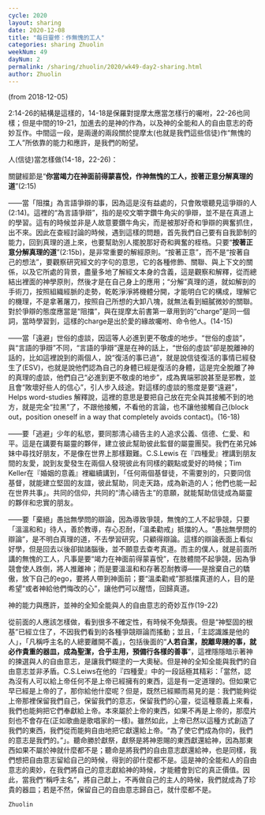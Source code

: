 ```yaml
---
cycle: 2020
layout: sharing
date: 2020-12-08
title: "每日靈修：作無愧的工人"
categories: sharing Zhuolin
weekNum: 49
dayNum: 2
permalink: /sharing/zhuolin/2020/wk49-day2-sharing.html
author: Zhuolin
---
```

(from 2018-12-05)

2:14-26的結構是這樣的，14-18是保羅對提摩太應當怎樣行的囑咐，22-26也同樣；但是中間的19-21，加進去的是神的作為，以及神的全能和人的自由意志的奇妙互作。中間這一段，是兩邊的兩段關於提摩太(也就是我們這些信徒)作“無愧的工人”所依靠的能力和應許，是我們的盼望。  

人(信徒)當怎樣做(14-18，22-26)：  

關鍵經節是“**你當竭力在神面前得蒙喜悅，作神無愧的工人，按著正意分解真理的道**”(2:15)  

——當「阻擋」為言語爭辯的事，因為這是沒有益處的，只會敗壞聽見這爭辯的人(2:14)。這裡的“為言語爭辯”，指的是咬文嚼字鑽牛角尖的爭辯，並不是在真道上的學習。這有的時候並非是人故意要鑽牛角尖，而是被那好奇和爭辯的興奮抓住，出不來。因此在查經討論的時候，遇到這樣的問題，首先我們自己要有自我節制的能力，回到真理的道上來，也要幫助別人擺脫那好奇和興奮的桎梏。只要“**按著正意分解真理的道**”(2:15b)，是非常重要的解經原則。“按著正意”，而不是“按著自己的想法”，要觀察研究經文的字句的意思，它的各種修飾、關聯、與上下文的關係，以及它所處的背景，盡量多地了解經文本身的含義，這是觀察和解釋，從而總結出裡面的神學原則，然後才是在自己身上的應用；“分解”真理的道，就如解剖的手術刀，按照組織經脈的走勢，乾乾淨淨將機體分開，才能明白它的構成，理解它的機理，不是拿著屠刀，按照自己所想的大卸八塊，就無法看到細膩微妙的關聯。對於爭辯的態度應當是“阻擋”，與在提摩太前書第一章用到的“charge”是同一個詞，當時學習到，這樣的charge是出於愛的緣故囑咐、命令他人。(14-15)  

——當「遠避」世俗的虛談，因這等人必進到更不敬虔的地步。“世俗的虛談”，與“言語的爭辯”不同，“言語的爭辯”還是在神的話上，“世俗的虛談”卻是脫離神的話的，比如這裡說到的兩個人，說“復活的事已過”，就是說信徒復活的事情已經發生了(ESV)，也就是說他們認為自己的身體已經是復活的身體，這是完全脫離了神的真理的虛談，他們自己“必進到更不敬虔的地步”，成為異端邪說甚至是邪教，並且會“敗壞好些人的信心”，引人步入歧途。對這樣的虛談的態度是要“遠避”，Helps word-studies 解釋說，這裡的意思是要把自己放在完全與其接觸不到的地方，就是完全“拉黑”了，不跟他接觸，不看他的言論，也不讓他接觸自己(block out，position oneself in a way that completely avoids contact)。(16-18)  

——要「逃避」少年的私慾，要同那清心禱告主的人追求公義、信德、仁愛、和平。這是在講要有屬靈的夥伴，建立彼此幫助彼此監督的屬靈團契。我們在弟兄姊妹中尋找好朋友，不是像在世界上那樣艱難。C.S.Lewis 在『四種愛』裡講到朋友間的友愛，說到友愛發生在兩個人發現彼此有同樣的觀點或愛好的時候；Tim Keller在『婚姻的意義』裡繼續講到，「任何兩個基督徒，不需要別的，只要同信基督，就能建立堅固的友誼，彼此幫助，同走天路，成為新造的人；他們也能一起在世界共事」。共同的信仰，共同的“清心禱告主”的意願，就能幫助信徒成為屬靈的夥伴和忠實的朋友。  

——要「棄絕」愚拙無學問的辯論，因為導致爭競，無愧的工人不起爭競，只要「溫溫和和」待人，善於教導，存心忍耐，「溫柔勸戒」抵擋的人。“愚拙無學問的辯論”，是不明白真理的道，不去學習研究，只顧得辯論。這樣的辯論表面上看似好學，但是回去以後卻拋諸腦後，並不願意去查考真道。而主的僕人，就是前面所講的無愧的工人，凡事是要“竭力在神面前得蒙喜悅”，在肢體間不起爭競，因為爭競會使人跌倒，將人推離神；而是要溫溫和和存著忍耐教導——是捨棄自己的驕傲，放下自己的ego，要將人帶到神面前；要“溫柔勸戒”那抵擋真道的人，目的是希望“或者神給他們悔改的心”，讓他們可以醒悟，回歸真道。  

神的能力與應許，並神的全知全能與人的自由意志的奇妙互作(19-22)  

從前面的人應該怎樣做，看到很多不確定性，有時候不免頹喪。但是“神堅固的根基”已經立住了，不因我們看到的各種爭競辯論而搖動；並且，「主認識誰是他的人」，「凡稱呼主名的人總要離開不義」，包括後面的“**人若自潔，脫離卑賤的事，就必作貴重的器皿，成為聖潔，合乎主用，預備行各樣的善事**”，這裡隱隱暗示著神的揀選與人的自由意志，是讓我們糊塗的一大奧秘。但是神的全知全能與我們的自由意志並非矛盾。C.S.Leiws在他的『四種愛』中的一段話極其精彩：「當然，認為沒有人可以給上帝任何不是上帝已經擁有的東西，這是有一定道理的。但如果它早已經是上帝的了，那你給他什麼呢？但是，既然已經顯而易見的是：我們能夠從上帝那裡保留我們自己，保留我們的意志，保留我們的心靈，從這種意義上來看，我們也能夠把它們奉獻給上帝。本來屬於上帝的東西，如果不再是上帝的，那麼片刻也不會存在(正如歌曲是歌唱家的一樣)。雖然如此，上帝已然以這種方式創造了我們的東西，我們從而能夠自由地把它獻還給上帝。“為了使它們成為你的，我們的意志是我們的。”」。聽命勝於獻祭，獻祭是將神恩賜的東西獻還給神，因為那東西如果不屬於神就什麼都不是；聽命是將我們的自由意志獻還給神，也是同樣，我們想把自由意志留給自己的時候，得到的卻什麼都不是。這是神的全能和人的自由意志的奧妙，在我們將自己的意志獻給神的時候，才能體會到它的真正價值。因此，當我們“稱呼主名”，將自己獻上，不再做自己的主人的時候，我們就成為了珍貴的器皿；若是不然，保留自己的自由意志歸自己，就什麼都不是。  

`Zhuolin`  
